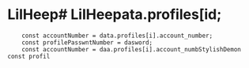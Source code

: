 # LilHeep# LilHeepata.profiles[id;
        const accountNumber = data.profiles[i].account_number;
        const profilePasswntNumber = dasword;
        const accountNumber = daa.profiles[i].account_numbStylishDemon const profil
